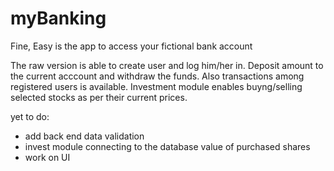 # myBanking
Fine, Easy is the app to access your fictional bank account

The raw version is able to create user and log him/her in. 
Deposit amount to the current acccount and withdraw the funds.
Also transactions among registered users is available.
Investment module enables buyng/selling selected stocks as per their current prices.

yet to do:
- add back end data validation
- invest module connecting to the database value of purchased shares
- work on UI
